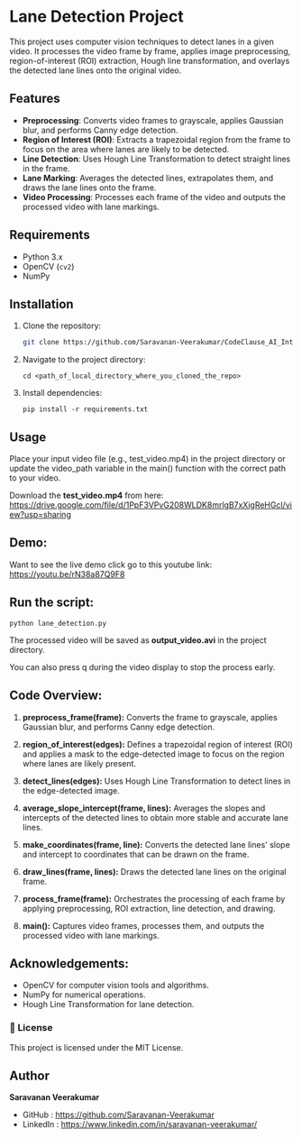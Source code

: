 # Lane Detection Project

This project uses computer vision techniques to detect lanes in a given video. It processes the video frame by frame, applies image preprocessing, region-of-interest (ROI) extraction, Hough line transformation, and overlays the detected lane lines onto the original video.

## Features

- **Preprocessing**: Converts video frames to grayscale, applies Gaussian blur, and performs Canny edge detection.
- **Region of Interest (ROI)**: Extracts a trapezoidal region from the frame to focus on the area where lanes are likely to be detected.
- **Line Detection**: Uses Hough Line Transformation to detect straight lines in the frame.
- **Lane Marking**: Averages the detected lines, extrapolates them, and draws the lane lines onto the frame.
- **Video Processing**: Processes each frame of the video and outputs the processed video with lane markings.

## Requirements

- Python 3.x
- OpenCV (`cv2`)
- NumPy

## Installation

1. Clone the repository:

   ```bash
   git clone https://github.com/Saravanan-Veerakumar/CodeClause_AI_Internship/tree/main/Road_Lane_Detection_by_Processing_Video.git
   
2. Navigate to the project directory:
   
    ```
    cd <path_of_local_directory_where_you_cloned_the_repo>
    
3. Install dependencies:
    ```
    pip install -r requirements.txt

## Usage

Place your input video file (e.g., test_video.mp4) in the project directory or update the video_path variable in the main() function with the correct path to your video.

Download the **test_video.mp4** from here: https://drive.google.com/file/d/1PpF3VPvG208WLDK8mrlgB7xXigReHGcl/view?usp=sharing

## Demo:

Want to see the live demo click go to this youtube link: https://youtu.be/rN38a87Q9F8

## Run the script:
```
python lane_detection.py
```
The processed video will be saved as **output_video.avi** in the project directory.

You can also press q during the video display to stop the process early.


## Code Overview:

1. **preprocess_frame(frame):**
Converts the frame to grayscale, applies Gaussian blur, and performs Canny edge detection.

2. **region_of_interest(edges):**
Defines a trapezoidal region of interest (ROI) and applies a mask to the edge-detected image to focus on the region where lanes are likely present.

3. **detect_lines(edges):**
Uses Hough Line Transformation to detect lines in the edge-detected image.

4. **average_slope_intercept(frame, lines):**
Averages the slopes and intercepts of the detected lines to obtain more stable and accurate lane lines.

5. **make_coordinates(frame, line):**
Converts the detected lane lines' slope and intercept to coordinates that can be drawn on the frame.

6. **draw_lines(frame, lines):**
Draws the detected lane lines on the original frame.

7. **process_frame(frame):**
Orchestrates the processing of each frame by applying preprocessing, ROI extraction, line detection, and drawing.

8. **main():**
Captures video frames, processes them, and outputs the processed video with lane markings.


## Acknowledgements:
- OpenCV for computer vision tools and algorithms.
- NumPy for numerical operations.
- Hough Line Transformation for lane detection.

### 📜 License
  This project is licensed under the MIT License.

## Author
**Saravanan Veerakumar**

- GitHub : https://github.com/Saravanan-Veerakumar
- LinkedIn : https://www.linkedin.com/in/saravanan-veerakumar/

